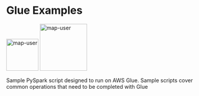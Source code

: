 # Glue Examples

<img width="85" alt="map-user" src="https://img.shields.io/badge/views-1108-green"> <img width="125" alt="map-user" src="https://img.shields.io/badge/unique visits-256-green">

Sample PySpark script designed to run on AWS Glue. Sample scripts cover common operations that need to be completed with Glue
